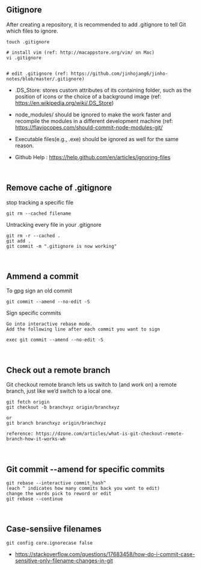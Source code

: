 ## Gitignore

After creating a repository, it is recommended to add .gitignore to tell Git which files to ignore.

```
touch .gitignore

# install vim (ref: http://macappstore.org/vim/ on Mac)
vi .gitignore


# edit .gitignore (ref: https://github.com/jinhojang6/jinho-notes/blob/master/.gitignore)
```

- .DS_Store: stores custom attributes of its containing folder, such as the position of icons or the choice of a background image (ref: https://en.wikipedia.org/wiki/.DS_Store)

- node_modules/ should be ignored to make the work faster and recompile the modules in a different development machine (ref: https://flaviocopes.com/should-commit-node-modules-git/

- Executable files(e.g., .exe) should be ignored as well for the same reason.

- Github Help : https://help.github.com/en/articles/ignoring-files

<br/>

## Remove cache of .gitignore
stop tracking a specific file
```
git rm --cached filename
```

Untracking every file in your .gitignore
```
git rm -r --cached .
git add .
git commit -m ".gitignore is now working"
```

<br/>

## Ammend a commit
To gpg sign an old commit

```
git commit --amend --no-edit -S
```

Sign specific commits
```
Go into interactive rebase mode.
Add the following line after each commit you want to sign

exec git commit --amend --no-edit -S
```

<br/>

## Check out a remote branch 
Git checkout remote branch lets us switch to (and work on) a remote branch, just like we’d switch to a local one.
```
git fetch origin
git checkout -b branchxyz origin/branchxyz

or 
git branch branchxyz origin/branchxyz

reference: https://dzone.com/articles/what-is-git-checkout-remote-branch-how-it-works-wh
```

<br/>

## Git commit --amend for specific commits
```
git rebase --interactive commit_hash^
(each ^ indicates how many commits back you want to edit)
change the words pick to reword or edit
git rebase --continue
```

<br/>

## Case-sensiive filenames
```
git config core.ignorecase false
```
- https://stackoverflow.com/questions/17683458/how-do-i-commit-case-sensitive-only-filename-changes-in-git
